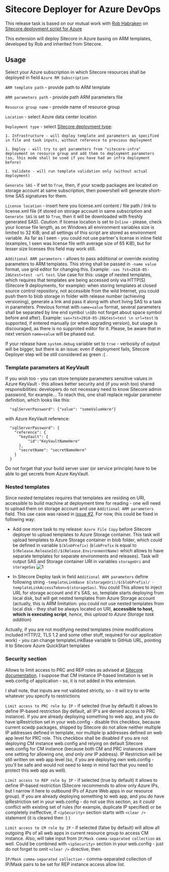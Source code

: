 # Sitecore Deployer for Azure DevOps

This release task is based on our mutual work with [Rob Habraken](https://github.com/robhabraken) on [Sitecore deployment script for Azure](https://github.com/robhabraken/Sitecore-Azure-Scripts/tree/master/Scripts/00%20Functions)

This extension will deploy Sitecore in Azure basing on ARM templates, developed by Rob and inherited from Sitecore.

## Usage

Select your Azure subscription in which Sitecore resources shall be deployed in field ```Azure RM Subscription```

```ARM template path``` - provide path to ARM template

```ARM parameters path``` - provide path ARM parameters file

```Resource group name``` - provide name of resource group

```Location``` - select Azure data center location

```Deployment type``` - select [Sitecore deployment type](https://www.robhabraken.nl/index.php/2740/blue-green-sitecore-deployments-on-azure/):

    1. Infrastructure - will deploy template and parameters as specified in file and task inputs, without reference to previous deployment

    1. Deploy - will try to get parameters from "sitecore-infra" deployment on resource group and add them to deployment parameters (so, this mode shall be used if you have had an infra deployment before)

    1. Validate - will run template validation only (without actual deployment)

```Generate SAS``` - if set to ```True```, then, if your scwdp packages are located on storage account at same subscription, then powershell will generate short-time SAS signatures for them.

```License location``` - insert here you license.xml content / file path / link to license.xml file (if stored on storage account in same subscription and ```Generate SAS``` is set to ```True```, then it will be downloaded with freshly generated SAS). *Caution*: if license location is set to ```Inline``` - please, check your license file length, as on Windows all environment variables size is limited to 32 KiB; and all settings of this script are stored as environment variable. As far as I seen - you could not use partner's license in inline field (examples, I seen was license file with average size of 65 KiB), but for lesser size licenses this field may work still.

```Additional ARM parameters``` - allows to pass additional or override existing parameters to ARM templates. This string shall be passed in ```-name value``` format, use grid editor for changing this. Example: ```-sas ?st=2018-05-28&test=test -url test```. Use case for this: usage of nested templates, which requires that templates are being accessed only via HTTP(S) (Sitecore 9 deployments, for example): when storing templates at closed source control repository, not accessible from the wild Internet, you could push them to blob storage in folder with release number (achieving versioning), generate a link and pass it along with short living SAS to a task in parameters. Previous format with ```name=value``` format, several parameters shall be separated by line end symbol ``` \n ```(do not forget about space symbol before and after). Example: ```sas=?st=2018-05-28&test=test \n url=test``` is supported, if entered manually (or when upgrading version), but usage is discouraged, as there is no supproted editor for it. Please, be aware that in next version ```name=value``` will be phased out.

If your release have ```system.debug``` variable set to ```true``` - verbosity of output will be bigger, but there is an issue: even if deployment fails, Sitecore Deployer step will be still considered as green :( .

### Template parameters at KeyVault

If you wish too - you can store template parameters sensitive values in Azure KeyVault - this allows better security and (if you wish too) shared responsibilities: developers do not necessary need to know Sitecore admin password, for example... To reach this, one shall replace regular parameter definition, which looks like this:

```
  "sqlServerPassword": {"value": "someValueHere"}
```

with Azure KeyVault reference:

```
  "sqlServerPassword": {
    "reference": {
      "keyVault": {
          "id":"KeyVaultNameHere"
      },
      "secretName": "secretNameHere"
    }
  }
```

Do not forget that your build server user (or service principle) have to be able to get secrets from Azure KeyVault.

### Nested templates

Since nested templates requires that templates are residing on URI, accessible to build machine at deployment time for reading - one will need to upload them on storage account and use ```Additional ARM parameters``` field. This use case was raised in [issue #2](https://github.com/akuryan/vsts.extensions/issues/2). For now, this could be fixed in following way:

- Add one more task to my release: ```Azure File Copy``` before Sitecore deployer to upload templates to Azure Storage container. This task will upload templates to Azure Storage container in blob folder, which could be defined in variable ```$(blobPrefix)``` (```blobPrefix``` is equal to ```$(Release.ReleaseId)/$(Release.EnvironmentName)``` which allows to have separate templates for separate environments and releases). Task will output SAS and Storage container URI in variables ```storageUri``` and ```storageSas```
![1](https://user-images.githubusercontent.com/1794306/42159309-fb8a288e-7dfb-11e8-9e69-ce298ef238db.png)

- In Sitecore Deploy task in field ```Additional ARM parameters``` define following string ```-templateLinkBase $(storageUri)/$(blobPrefix)/ -templateLinkAccessToken=$(storageSas)```. You could 
This allows to inject URL for storage account and it's SAS, so, template starts deploying from local disk, but will get nested templates from Azure Storage account (actually, this is ARM limitation: you could not use nested templates from local disk - they shall be always located on URI, **accessible to host, which is executing script**, _hence, this upload to Azure Storage task addition_)

Actually, if you are not modifying nested templates (mine modifications included HTTP/2, TLS 1.2 and some other stuff, required for our application work) - you can change templateLinkBase variable to GitHub URL, pointing it to Sitecore Azure QuickStart templates

### Security section

Allows to limit access to PRC and REP roles as advised at [Sitecore documentation](https://doc.sitecore.net/sitecore_experience_platform/setting_up_and_maintaining/sitecore_on_azure/analytics/securing_microsoft_azure_resources_for_a_sitecore_deployment). I suppose that CM instance IP-based limitation is set in web.config of application - so, it is not added in this extension.

I shall note, that inputs are not validated strictly, so - it will try to write whatever you specify to restrictions

```Limit access to PRC role by IP``` - if selected (true by default) it allows to define IP-based restriction (by default, all IP's are denied access to PRC instance). If you are already deploying something to web app, and you do have ipRestriction set in your web.config - disable this checkbox, because current scwdp packages, shipped by Sitecore do not allow neither multiple IP addresses defined in template, nor multiple ip addresses defined on web app level for PRC role. This checkbox shall be disabled if you are not deploying CM instance web.config and relying on default Sitecore web.config for CM instance (because both CM and PRC instances share one setting for allowing *one, and only one* IP address). IP Restriction will be still written on web app level (so, if you are deploying own web.config - you'll be safe and would not need to keep in mind fact that you need to protect this web app as well).

```Limit access to REP role by IP``` - if selected (true by default) it allows to define IP-based restriction (Sitecore recommends to allow only Azure IPs, but I narrow it here to outbound IPs of Azure Web apps in our resource group). If you are already deploying something to web app, and you do have ipRestriction set in your web.config - do not use this section, as it _could_ conflict with existing set of rules (for example, duplicate IP specified) or be completely ineffective, if ```<ipSecurity>``` section starts with ```<clear />``` statement (it is cleared then :) )

```Limit access to CM role by IP``` - if selected (false by default) will allow all outgoing IPs of all web apps in current resource group to access CM instance. Also, will take input from ```IP/Mask comma-separated collection``` as well. Could be combined with ```<ipSecurity>``` section in your web.config - just do not forget to omit ```<clear />``` directive, then

```IP/Mask comma-separated collection``` - comma-separated collection of IP/Mask pairs to be set for REP instance access allow list.